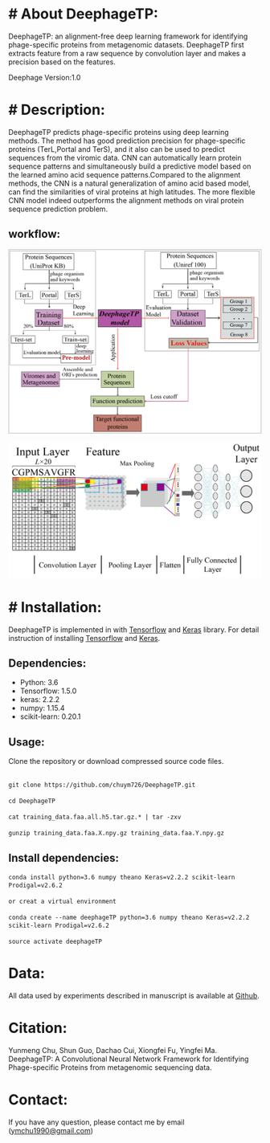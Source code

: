 # # About DeephageTP:

DeephageTP: an alignment-free deep learning framework for identifying phage-specific proteins from metagenomic datasets. DeephageTP first extracts feature from a raw sequence by convolution layer and makes a precision based on the features.

Deephage Version:1.0

# # Description:

DeephageTP predicts phage-specific proteins using deep learning methods. The method has good prediction precision for phage-specific proteins (TerL,Portal and TerS), and it also can be used to predict sequences from the viromic data. CNN can automatically learn protein sequence patterns and simultaneously build a predictive model based on the learned amino acid sequence patterns.Compared to the alignment methods, the CNN is a natural generalization of amino acid based model, can find the similarities of viral proteins at high latitudes. The more flexible CNN model indeed outperforms the alignment methods on viral protein sequence prediction problem.

## workflow:

![Figure](https://github.com/chuym726/DeephageTP/blob/master/figure%201A.png?raw=true)

![Figure](https://github.com/chuym726/DeephageTP/blob/master/figure%201C.png?raw=true)

# # Installation:

DeephageTP is implemented in with [Tensorflow](https://www.tensorflow.org/) and [Keras](https://keras.io/) library. For detail instruction of installing [Tensorflow](https://www.tensorflow.org/install) and [Keras](https://keras.io/).

## Dependencies:

* Python: 3.6
* Tensorflow: 1.5.0 
* keras: 2.2.2
* numpy: 1.15.4 
* scikit-learn: 0.20.1

## Usage:
Clone the repository or download compressed source code files. 

```

git clone https://github.com/chuym726/DeephageTP.git

cd DeephageTP

cat training_data.faa.all.h5.tar.gz.* | tar -zxv

gunzip training_data.faa.X.npy.gz training_data.faa.Y.npy.gz

```

## Install dependencies:

```
conda install python=3.6 numpy theano Keras=v2.2.2 scikit-learn Prodigal=v2.6.2

or creat a virtual environment 

conda create --name deephageTP python=3.6 numpy theano Keras=v2.2.2 scikit-learn Prodigal=v2.6.2

source activate deephageTP
```


# Data:
All data used by experiments described in manuscript is available at [Github](https://github.com/chuym726/DeephageTP).

# Citation:
Yunmeng Chu, Shun Guo, Dachao Cui, Xiongfei Fu, Yingfei Ma. DeephageTP: A Convolutional Neural Network Framework for Identifying Phage-specific Proteins from metagenomic sequencing data. 

# Contact:

If you have any question, please contact me by email (ymchu1990@gmail.com) 

